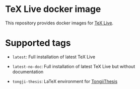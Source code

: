 # TeX Live docker image

This repository provides docker images for [TeX Live](https://www.tug.org/texlive/).

# Supported tags

- `latest`: Full installation of latest TeX Live

- `latest-no-doc`: Full installation of latest TeX Live but without documentation

- `tongji-thesis`: LaTeX environment for [TongjiThesis](https://github.com/marquistj13/TongjiThesis)
